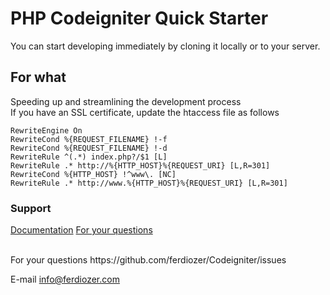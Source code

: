 # PHP Codeigniter Quick Starter
You can start developing immediately by cloning it locally or to your server.
## For what
Speeding up and streamlining the development process
<br/>
If you have an SSL certificate, update the htaccess file as follows
```
RewriteEngine On
RewriteCond %{REQUEST_FILENAME} !-f
RewriteCond %{REQUEST_FILENAME} !-d
RewriteRule ^(.*) index.php?/$1 [L]
RewriteRule .* http://%{HTTP_HOST}%{REQUEST_URI} [L,R=301]
RewriteCond %{HTTP_HOST} !^www\. [NC]
RewriteRule .* http://www.%{HTTP_HOST}%{REQUEST_URI} [L,R=301]
```


### Support
[Documentation](https://codeigniter.com/userguide3)
[For your questions](https://github.com/ferdiozer/Codeigniter/issues)


<br/>
For your questions
https://github.com/ferdiozer/Codeigniter/issues

E-mail
[info@ferdiozer.com](https://github.com/ferdiozer/Codeigniter/issues)
